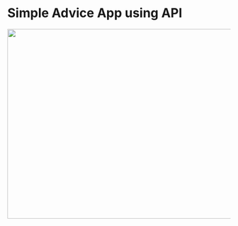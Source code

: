 # Simple Advice App using API

<img src="https://github.com/harshiniakshaya/React-Mini-Projects/assets/149646981/792ee8f8-7577-4a25-93c8-4bee829f12e1" width="572" height="427">

